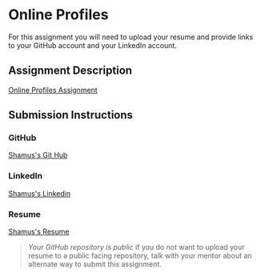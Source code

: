 # Online Profiles
For this assignment you will need to upload your resume and provide links to your GitHub account and your LinkedIn account.

## Assignment Description
[Online Profiles Assignment](https://education.launchcode.org/liftoff/modules/assignments/online-profiles)

## Submission Instructions
 
### GitHub
[Shamus's Git Hub](https://github.com/shamus6025)
 
### LinkedIn
[Shamus's Linkedin](https://www.linkedin.com/in/shamus-hackett/)
### Resume
[Shamus's Resume](Resume.pdf)

> *Your GitHub repository is public* if you do not want to upload your resume to a public facing repository, talk with your mentor about an alternate way to submit this assignment.

